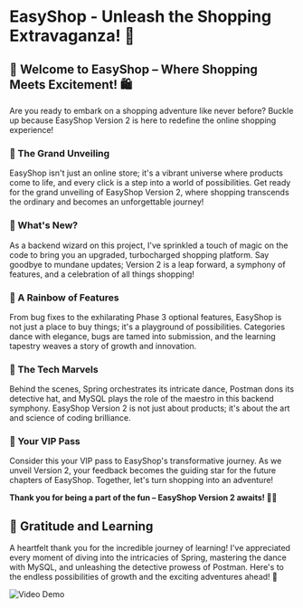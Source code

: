 # EasyShop - Unleash the Shopping Extravaganza! 🚀

## 🎉 Welcome to EasyShop – Where Shopping Meets Excitement! 🛍️

Are you ready to embark on a shopping adventure like never before? Buckle up because EasyShop Version 2 is here to redefine the online shopping experience!

### 🌟 The Grand Unveiling

EasyShop isn't just an online store; it's a vibrant universe where products come to life, and every click is a step into a world of possibilities. Get ready for the grand unveiling of EasyShop Version 2, where shopping transcends the ordinary and becomes an unforgettable journey!

### 🚀 What's New?

As a backend wizard on this project, I've sprinkled a touch of magic on the code to bring you an upgraded, turbocharged shopping platform. Say goodbye to mundane updates; Version 2 is a leap forward, a symphony of features, and a celebration of all things shopping!

### 🌈 A Rainbow of Features

From bug fixes to the exhilarating Phase 3 optional features, EasyShop is not just a place to buy things; it's a playground of possibilities. Categories dance with elegance, bugs are tamed into submission, and the learning tapestry weaves a story of growth and innovation.

### 🤖 The Tech Marvels

Behind the scenes, Spring orchestrates its intricate dance, Postman dons its detective hat, and MySQL plays the role of the maestro in this backend symphony. EasyShop Version 2 is not just about products; it's about the art and science of coding brilliance.

### 🎊 Your VIP Pass

Consider this your VIP pass to EasyShop's transformative journey. As we unveil Version 2, your feedback becomes the guiding star for the future chapters of EasyShop. Together, let's turn shopping into an adventure!

**Thank you for being a part of the fun – EasyShop Version 2 awaits! 🌟🛒**

## 🌱 Gratitude and Learning

A heartfelt thank you for the incredible journey of learning! I've appreciated every moment of diving into the intricacies of Spring, mastering the dance with MySQL, and unleashing the detective prowess of Postman. Here's to the endless possibilities of growth and the exciting adventures ahead! 🚀

<img src='https://i.imgur.com/wFe2Rww.gif' title='Postman Tests' width='' alt='Video Demo' />
